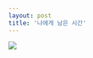 ```yaml
---
layout: post
title: '나에게 남은 시간'
---
```



<div class='tableauPlaceholder' id='viz1586850877772' style='position: relative'><noscript><a href='#'><img alt=' ' src='https:&#47;&#47;public.tableau.com&#47;static&#47;images&#47;FG&#47;FGHD29RZM&#47;1_rss.png' style='border: none' /></a></noscript><object class='tableauViz'  style='display:none;'><param name='host_url' value='https%3A%2F%2Fpublic.tableau.com%2F' /> <param name='embed_code_version' value='3' /> <param name='path' value='shared&#47;FGHD29RZM' /> <param name='toolbar' value='no' /><param name='static_image' value='https:&#47;&#47;public.tableau.com&#47;static&#47;images&#47;FG&#47;FGHD29RZM&#47;1.png' /> <param name='animate_transition' value='yes' /><param name='display_static_image' value='yes' /><param name='display_spinner' value='yes' /><param name='display_overlay' value='yes' /><param name='display_count' value='yes' /></object></div>                <script type='text/javascript'>                    var divElement = document.getElementById('viz1586850877772');                    var vizElement = divElement.getElementsByTagName('object')[0];                    if ( divElement.offsetWidth > 800 ) { vizElement.style.width='100%';vizElement.style.height=(divElement.offsetWidth*0.75)+'px';} else if ( divElement.offsetWidth > 500 ) { vizElement.style.width='100%';vizElement.style.height=(divElement.offsetWidth*0.75)+'px';} else { vizElement.style.width='100%';vizElement.style.height='1850px';}                     var scriptElement = document.createElement('script');                    scriptElement.src = 'https://public.tableau.com/javascripts/api/viz_v1.js';                    vizElement.parentNode.insertBefore(scriptElement, vizElement);                </script>